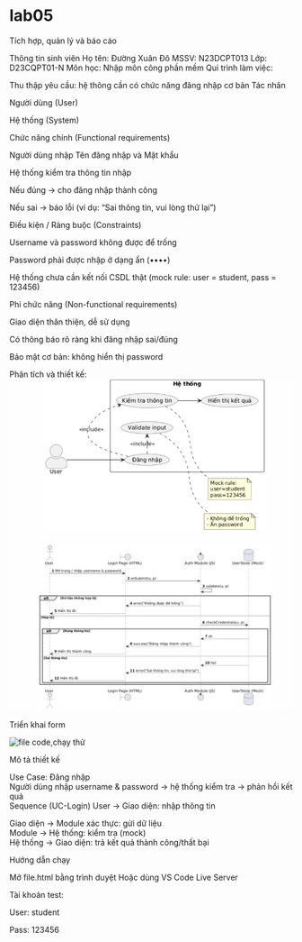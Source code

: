 # lab05
 Tích hợp, quản lý và báo cáo

 
Thông tin sinh viên Họ tên: Đường Xuân Đô MSSV: N23DCPT013 Lớp: D23CQPT01-N Môn học: Nhập môn công phần mềm
 Qui trình làm việc:

 Thu thập yêu cầu: hệ thông cần có chức năng đăng nhập cơ bản
 Tác nhân 

Người dùng (User)

Hệ thống (System)

Chức năng chính (Functional requirements)

Người dùng nhập Tên đăng nhập và Mật khẩu

Hệ thống kiểm tra thông tin nhập

Nếu đúng → cho đăng nhập thành công

Nếu sai → báo lỗi (ví dụ: “Sai thông tin, vui lòng thử lại”)

Điều kiện / Ràng buộc (Constraints)

Username và password không được để trống

Password phải được nhập ở dạng ẩn (••••)

Hệ thống chưa cần kết nối CSDL thật (mock rule: user = student, pass = 123456)

Phi chức năng (Non-functional requirements)

Giao diện thân thiện, dễ sử dụng

Có thông báo rõ ràng khi đăng nhập sai/đúng

Bảo mật cơ bản: không hiển thị password

Phân tích và thiết kế:
![Use Case Diagram](https://github.com/n23dcpt013-wq/lab05/blob/main/usecase.png)
![Use Case Diagram](https://github.com/n23dcpt013-wq/lab05/blob/main/SQ.png)


Triển khai form 


![file code,chạy thử ](https://github.com/n23dcpt013-wq/lab04)

 Mô tả thiết kế

    
Use Case: Đăng nhập  
  Người dùng nhập username & password → hệ thống kiểm tra → phản hồi kết quả  
 Sequence (UC-Login) 
   User → Giao diện: nhập thông tin
   
   
   Giao diện → Module xác thực: gửi dữ liệu  
   Module → Hệ thống: kiểm tra (mock)  
  Hệ thống → Giao diện: trả kết quả thành công/thất bại 

Hướng dẫn chạy

Mở file.html bằng trình duyệt  Hoặc dùng VS Code Live Server  


Tài khoản test:  


   User: student

   
   Pass: 123456

